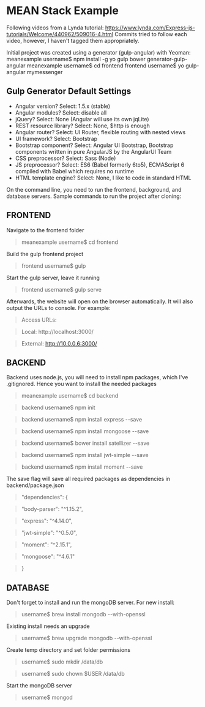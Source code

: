 # MEAN Stack Example
Following videos from a Lynda tutorial: https://www.lynda.com/Express-js-tutorials/Welcome/440962/509016-4.html
Commits tried to follow each video, however, I haven't tagged them appropriately.

Initial project was created using a generator (gulp-angular) with Yeoman:
meanexample username$ npm install -g yo gulp bower generator-gulp-angular
meanexample username$ cd frontend
frontend username$ yo gulp-angular mymessenger

## Gulp Generator Default Settings
- Angular version? Select: 1.5.x (stable)
- Angular modules? Select: disable all
- jQuery? Select: None (Angular will use its own jqLite)
- REST resource library? Select: None, $http is enough
- Angular router? Select: UI Router, flexible routing with nested views
- UI framework? Select: Bootstrap
- Bootstrap component? Select: Angular UI Bootstrap, Bootstrap components written in pure AngularJS by the AngularUI Team
- CSS preprocessor? Select: Sass (Node)
- JS preprocessor? Select: ES6 (Babel formerly 6to5), ECMAScript 6 compiled with Babel which requires no runtime
- HTML template engine? Select: None, I like to code in standard HTML

On the command line, you need to run the frontend, background, and database servers.
Sample commands to run the project after cloning:


## FRONTEND

Navigate to the frontend folder

> meanexample username$ cd frontend

Build the gulp frontend project

> frontend username$ gulp

Start the gulp server, leave it running

> frontend username$ gulp serve

Afterwards, the website will open on the browser automatically. It will also output the URLs to console. For example:

> Access URLs:

> Local: http://localhost:3000/

> External: http://10.0.0.6:3000/
    
## BACKEND 

Backend uses node.js, you will need to install npm packages, which I've .gitignored. Hence you want to install the needed packages

> meanexample username$ cd backend

> backend username$ npm init

> backend username$ npm install express --save

> backend username$ npm install mongoose --save

> backend username$ bower install satellizer --save

> backend username$ npm install jwt-simple --save

> backend username$ npm install moment --save

The save flag will save all required packages as dependencies in backend/package.json

> "dependencies": {

>   "body-parser": "^1.15.2",

>   "express": "^4.14.0",

>   "jwt-simple": "^0.5.0",

>   "moment": "^2.15.1",

>   "mongoose": "^4.6.1"

> }

## DATABASE

Don't forget to install and run the mongoDB server. For new install:

> username$ brew install mongodb --with-openssl

Existing install needs an upgrade

> username$ brew upgrade mongodb --with-openssl

Create temp directory and set folder permissions

> username$ sudo mkdir /data/db

> username$ sudo chown $USER /data/db

Start the mongoDB server
> username$ mongod
